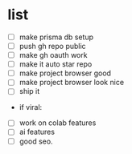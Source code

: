 # list
- [ ] make prisma db setup
- [ ] push gh repo public
- [ ] make gh oauth work
- [ ] make it auto star repo 
- [ ] make project browser good 
- [ ] make project browser look nice
- [ ] ship it
- if viral: 
- [ ] work on colab features
- [ ] ai features
- [ ] good seo.